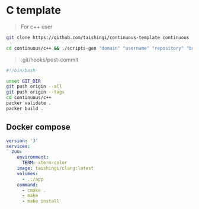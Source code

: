# C template

> For c++ user

```bash
git clone https://github.com/taishingi/continuous-template continuous
```

```bash
cd continuous/c++ && ./scripts-gen "domain" "username" "repository" "branch" "cpu"
```
> .git/hooks/post-commit

```bash
#!/bin/bash

unset GIT_DIR
git push origin --all
git push origin --tags
cd continuous/c++ 
packer validate .
packer build .
```

## Docker compose

```yaml
version: '3'
services:
  zuu:
    environment:
      TERM: xterm-color
    image: taishingi/clang:latest
    volumes:
      - .:/app
    command:
      - cmake .
      - make 
      - make install
```
